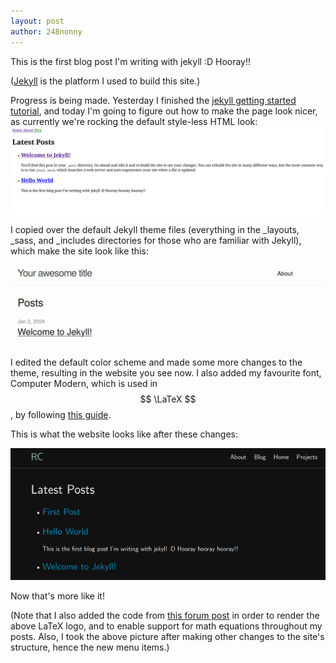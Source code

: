```yaml
---
layout: post
author: 248nonny
---
```


This is the first blog post I'm writing with jekyll :D Hooray!!

([Jekyll](https://jekyllrb.com/) is the platform I used to build this site.)

Progress is being made. Yesterday I finished the [jekyll getting started tutorial](https://jekyllrb.com/docs/step-by-step/01-setup/), and today I'm going to figure out how to make the page look nicer, as currently we're rocking the default style-less HTML look:
<img src="/assets/images/2023-12-29-Original-State-Screenshot.png" alt="how the website looked after completing the tutorial." style="width: 20cm">

I copied over the default Jekyll theme files (everything in the _layouts, _sass, and _includes directories for those who are familiar with Jekyll), which make the site look like this:

<img src="/assets/images/2023-12-29-Theme-State-Screenshot.png" alt="how the website looked after applying the default jekyll theme." style="width: 20cm">

I edited the default color scheme and made some more changes to the theme, resulting in the website you see now. I also added my favourite font, Computer Modern, which is used in $$ \LaTeX $$, by following [this guide](https://www.w3schools.com/css/css3_fonts.asp).

This is what the website looks like after these changes:

<img src="/assets/images/2023-12-29-Theme-Customized-State-Screenshot.png" alt="how the website looked after I customized the color scheme and font to my liking." style="width: 20cm">

Now that's more like it!

(Note that I also added the code from [this forum post](https://talk.jekyllrb.com/t/how-to-use-latex-on-jekyll/4119/2) in order to render the above LaTeX logo, and to enable support for math equations throughout my posts. Also, I took the above picture after making other changes to the site's structure, hence the new menu items.)